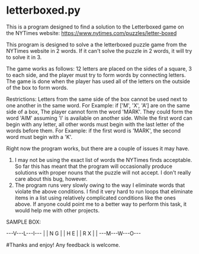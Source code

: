 # letterboxed.py
This is a program designed to find a solution to the Letterboxed game on the NYTimes website: https://www.nytimes.com/puzzles/letter-boxed

This program is designed to solve a the letterboxed puzzle game from the NYTimes website in 2 words. If it can't solve the puzzle in 2 words, it will try to solve it in 3.

The game works as follows:
12 letters are placed on the sides of a square, 3 to each side, and the player must try to form words by connecting letters.
The game is done when the player has used all of the letters on the outside of the box to form words.

Restrictions:
Letters from the same side of the box cannot be used next to one another in the same word. For Example: if ['M', 'X', 'A'] are on the same side of a box, The player cannot form the word 'MARK'. They could form the word 'AIM' assuming 'I' is available on another side.
While the first word can begin with any letter, all other words must begin with the last letter of the words before them. For Example: if the first word is 'MARK', the second word must begin with a 'K'.

Right now the program works, but there are a couple of issues it may have.
1. I may not be using the exact list of words the NYTimes finds acceptable. So far this has meant that the program will occasionally produce solutions with proper nouns that the puzzle will not accept. I don't really care about this bug, however.
2. The program runs very slowly owing to the way I eliminate words that violate the above conditions. I find it very hard to run loops that eliminate items in a list using relatively complicated conditions like the ones above. If anyone could point me to a better way to perform this task, it would help me with other projects.

SAMPLE BOX:

  ---V---L---I---
 |              |
 N              G
 |              |
 H              E
 |              |
 R              X
 |              |
  ---M---W---O---

#Thanks and enjoy! Any feedback is welcome.

